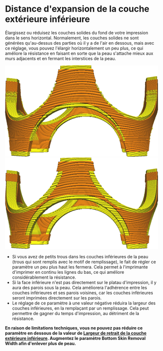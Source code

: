 Distance d'expansion de la couche extérieure inférieure
====
Élargissez ou réduisez les couches solides du fond de votre impression dans le sens horizontal. Normalement, les couches solides ne sont générées qu'au-dessus des parties où il y a de l'air en dessous, mais avec ce réglage, vous pouvez l'élargir horizontalement un peu plus, ce qui améliore la résistance en faisant en sorte que la peau s'attache mieux aux murs adjacents et en fermant les interstices de la peau.

![Comment les peaux (les parties jaunes) ont normalement l'air](../../../articles/images/skin_preshrink_original.png)
![Peaux agrandies de 1mm](../../../articles/images/expand_skins_expand_distance_1mm.png)

* Si vous avez de petits trous dans les couches inférieures de la peau (trous qui sont remplis avec le motif de remplissage), le fait de régler ce paramètre un peu plus haut les fermera. Cela permet à l'imprimante d'imprimer en continu les lignes du bas, ce qui améliore considérablement la résistance.
* Si la face inférieure n'est pas directement sur le platau d'impression, il y aura des parois sous la peau. Cela améliorera l'adhérence entre les couches inférieures et ses parois voisines, car les couches inférieures seront imprimées directement sur les parois.
* Le réglage de ce paramètre à une valeur négative réduira la largeur des couches inférieures, en la remplaçant par un remplissage. Cela peut permettre de gagner du temps d'impression, au détriment de la résistance.

**En raison de limitations techniques, vous ne pouvez pas réduire ce paramètre en dessous de la valeur de [Largeur de retrait de la couche extérieure inférieure](bottom_skin_preshrink.md). Augmentez le paramètre Bottom Skin Removal Width afin d'enlever plus de peau.**
